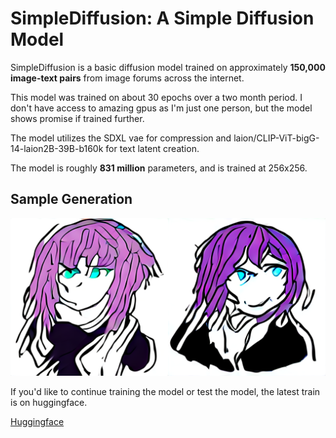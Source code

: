 # SimpleDiffusion: A Simple Diffusion Model

SimpleDiffusion is a basic diffusion model trained on approximately **150,000 image-text pairs** from image forums across the internet.

This model was trained on about 30 epochs over a two month period. I don't have access to amazing gpus as I'm just one person, but the model shows promise if trained further.

The model utilizes the SDXL vae for compression and laion/CLIP-ViT-bigG-14-laion2B-39B-b160k for text latent creation.

The model is roughly **831 million** parameters, and is trained at 256x256.

## Sample Generation

![Sample Generation](generated_image_batch.png)

If you'd like to continue training the model or test the model, the latest train is on huggingface.

[Huggingface](https://huggingface.co/FusionCow/SimpleDiffusion/tree/main)
